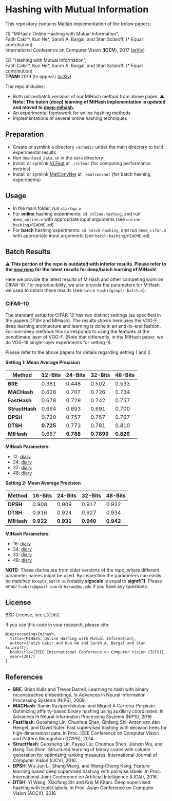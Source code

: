 # Hashing with Mutual Information
This repository contains Matlab implementation of the below papers:

[1] "MIHash: Online Hashing with Mutual Information",  
    Fatih Cakir*, Kun He*, Sarah A. Bargal, and Stan Sclaroff. (* Equal contribution)  
    International Conference on Computer Vision (**ICCV**), 2017 ([arXiv](https://arxiv.org/abs/1703.08919))

[2] "Hashing with Mutual Information",  
    Fatih Cakir*, Kun He*, Sarah A. Bargal, and Stan Sclaroff. (* Equal contribution)  
     **TPAMI** 2019 (to appear) ([arXiv](https://arxiv.org/abs/1803.00974))

The repo includes:
- Both online/batch versions of our MIHash method from above paper. :warning: **Note: The batch (deep) learning of MIHash implementation is updated and moved to [deep-mihash](https://github.com/fcakir/deep-mihash).**
- An experimental framework for online hashing methods
- Implementations of several online hashing techniques

## Preparation
- Create or symlink a directory `cachedir` under the main directory to hold experimental results
- Run `download_data.sh` in the `data` directory
- Install or symlink [VLFeat](http://www.vlfeat.org/)  at `./vlfeat` (for computing performance metrics)
- Install or symlink [MatConvNet](http://www.vlfeat.org/matconvnet/) at `./matconvnet` (for batch hashing experiments)

## Usage
- In the main folder, run `startup.m`
- For **online** hashing experiments: `cd online-hashing`, and run `demo_online.m` with appropriate input arguments (see `online-hashing/README.md`)
- For **batch** hashing experiments: `cd batch-hashing`, and run `demo_cifar.m` with appropriate input arguments (see `batch-hashing/README.md`).

## Batch Results
:warning: **This portion of the repo is outdated with inferior results. Please refer to the [new repo](https://github.com/fcakir/deep-mihash) for the latest results for deep/batch learning of MIHash!** 

Here we provide the latest results of MIHash and other competing work on CIFAR-10. For reproducibility, we also provide the parameters for MIHash we used to obtain these results (see `batch-hashing/opts_batch.m`). 

### CIFAR-10
The standard setup for CIFAR-10 has two distinct settings (as specified in the papers DTSH and MIHash). The results shown here uses the VGG-F deep learning architecture and learning is done in an end-to-end fashion. For non-deep methods this corresponds to using the features at the penultimate layer of VGG-F. (Note that differently, in the MIHash paper, we do VGG-16 single-layer experiments for setting-1). 

Please refer to the above papers for details regarding setting 1 and 2. 

**Setting 1: Mean Average Precision** 

| Method  | 12-Bits | 24-Bits | 32-Bits | 48-Bits|
| ------------- | ------------- | ------------- | ------------- |  ------------- |
| **BRE**  | 0.361  | 0.448  | 0.502  | 0.533  |
| **MACHash**  | 0.628  | 0.707  | 0.726  | 0.734  |
| **FastHash**  | 0.678  | 0.729  | 0.742  | 0.757  |
| **StructHash**  | 0.664  | 0.693  | 0.691  | 0.700  |
| **DPSH**  | 0.720  | 0.757  | 0.757  | 0.767  |
| **DTSH**  | **0.725**  | 0.773  | 0.781  | 0.810  |
| **MIHash**  | 0.687  | **0.788**  | **0.7899**  | **0.826**  |

**MIHash Parameters:**
- 12: [diary ](https://github.com/fcakir/mihash/blob/master/diary/batch-hashing/MI-cifar12-sp1-vggf.txt)
- 24: [diary](https://github.com/fcakir/mihash/blob/master/diary/batch-hashing/MI-cifar24-sp1-vggf.txt)
- 32: [diary](https://github.com/fcakir/mihash/blob/master/diary/batch-hashing/MI-cifar32-sp1-vggf.txt)
- 48: [diary](https://github.com/fcakir/mihash/blob/master/diary/batch-hashing/MI-cifar48-sp1-vggf.txt)

**Setting 2: Mean Average Precision** 

| Method  | 16-Bits | 24-Bits | 32-Bits | 48-Bits|
| ------------- | ------------- | ------------- | ------------- |  ------------- |
| **DPSH**  | 0.908 | 0.909  | 0.917  | 0.932  |
| **DTSH**  | 0.916  | 0.924  | 0.927  | 0.934  |
| **MIHash**  | **0.922**  | **0.931**  | **0.940**  | **0.942**  |

**MIHash Parameters:**
- 16: [diary](https://github.com/fcakir/mihash/blob/master/diary/batch-hashing/MI-cifar16-sp2-vggf.txt)
- 24: [diary](https://github.com/fcakir/mihash/blob/master/diary/batch-hashing/MI-cifar24-sp2-vggf.txt)
- 32: [diary](https://github.com/fcakir/mihash/blob/master/diary/batch-hashing/MI-cifar32-sp2-vggf.txt)
- 48: [diary](https://github.com/fcakir/mihash/blob/master/diary/batch-hashing/MI-cifar48-sp2-vggf.txt)

**NOTE:** These diaries are from older versions of the repo, where different parameter names might be used. By inspection the parameters can easily be matched to `opts_batch.m`. Notably **sigscale** is equal to **sigmf(1)**. Please email `fcakirs@gmail.com` or `hekun@bu.edu` if you have any questions.  

## License
BSD License,  see `LICENSE`

If you use this code in your research, please cite:
```
@inproceedings{mihash,
  title={MIHash: Online Hashing with Mutual Information},
  author={Fatih Cakir and Kun He and Sarah A. Bargal and Stan Sclaroff},
  booktitle={IEEE International Conference on Computer Vision (ICCV)},
  year={2017}
}
```
## References
- **BRE**: Brian Kulis and Trevor Darrell. Learning to hash with binary reconstructive embeddings. In Advances in Neural Information Processing Systems (NIPS), 2009.
- **MACHash**: Ramin Raziperchikolaei and Miguel A Carreira-Perpinán. Optimizing affinity-based binary hashing using auxiliary coordinates. In Advances in Neural Information Processing Systems (NIPS), 2016
- **FastHash**: Guosheng Lin, Chunhua Shen, Qinfeng Shi, Anton van den Hengel, and David Suter. Fast supervised hashing with decision trees for high-dimensional data. In Proc. IEEE Conference on Computer Vision and Pattern Recognition (CVPR), 2014.
- **StructHash**: Guosheng Lin, Fayao Liu, Chunhua Shen, Jianxin Wu, and Heng Tao Shen. Structured learning of binary codes with column generation for optimizing ranking measures. International Journal of Computer Vision (IJCV), 2016.
- **DPSH**: Wu-Jun Li, Sheng Wang, and Wang-Cheng Kang. Feature learning based deep supervised hashing with pairwise labels. In Proc. International Joint Conference on Artificial Intelligence (IJCAI), 2016.
- **DTSH**: Yi Wang, Xiaofang Shi and Kris M Kitani. Deep supervised hashing with triplet labels. In Proc. Asian Conference on Computer Vision (ACCV), 2016


